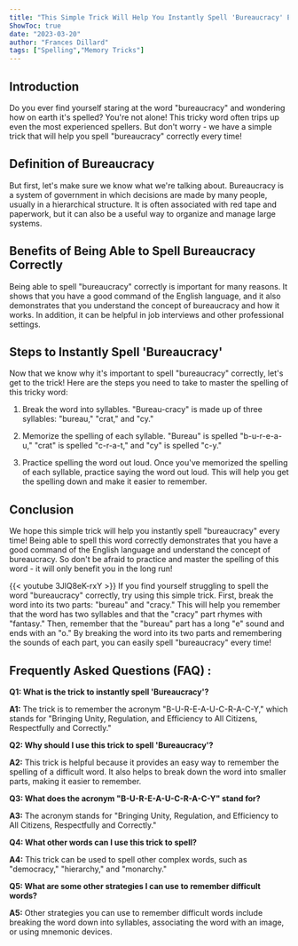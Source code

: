 ```yaml
---
title: "This Simple Trick Will Help You Instantly Spell 'Bureaucracy' Every Time!"
ShowToc: true 
date: "2023-03-20"
author: "Frances Dillard" 
tags: ["Spelling","Memory Tricks"]
---
```

## Introduction 
Do you ever find yourself staring at the word "bureaucracy" and wondering how on earth it's spelled? You're not alone! This tricky word often trips up even the most experienced spellers. But don't worry - we have a simple trick that will help you spell "bureaucracy" correctly every time! 

## Definition of Bureaucracy 
But first, let's make sure we know what we're talking about. Bureaucracy is a system of government in which decisions are made by many people, usually in a hierarchical structure. It is often associated with red tape and paperwork, but it can also be a useful way to organize and manage large systems. 

## Benefits of Being Able to Spell Bureaucracy Correctly 
Being able to spell "bureaucracy" correctly is important for many reasons. It shows that you have a good command of the English language, and it also demonstrates that you understand the concept of bureaucracy and how it works. In addition, it can be helpful in job interviews and other professional settings. 

## Steps to Instantly Spell 'Bureaucracy' 
Now that we know why it's important to spell "bureaucracy" correctly, let's get to the trick! Here are the steps you need to take to master the spelling of this tricky word: 

1. Break the word into syllables. "Bureau-cracy" is made up of three syllables: "bureau," "crat," and "cy." 

2. Memorize the spelling of each syllable. "Bureau" is spelled "b-u-r-e-a-u," "crat" is spelled "c-r-a-t," and "cy" is spelled "c-y." 

3. Practice spelling the word out loud. Once you've memorized the spelling of each syllable, practice saying the word out loud. This will help you get the spelling down and make it easier to remember. 

## Conclusion 
We hope this simple trick will help you instantly spell "bureaucracy" every time! Being able to spell this word correctly demonstrates that you have a good command of the English language and understand the concept of bureaucracy. So don't be afraid to practice and master the spelling of this word - it will only benefit you in the long run!

{{< youtube 3JlQ8eK-rxY >}} 
If you find yourself struggling to spell the word "bureaucracy" correctly, try using this simple trick. First, break the word into its two parts: "bureau" and "cracy." This will help you remember that the word has two syllables and that the "cracy" part rhymes with "fantasy." Then, remember that the "bureau" part has a long "e" sound and ends with an "o." By breaking the word into its two parts and remembering the sounds of each part, you can easily spell "bureaucracy" every time!

## Frequently Asked Questions (FAQ) :
**Q1: What is the trick to instantly spell 'Bureaucracy'?**

**A1:** The trick is to remember the acronym "B-U-R-E-A-U-C-R-A-C-Y," which stands for "Bringing Unity, Regulation, and Efficiency to All Citizens, Respectfully and Correctly." 

**Q2: Why should I use this trick to spell 'Bureaucracy'?**

**A2:** This trick is helpful because it provides an easy way to remember the spelling of a difficult word. It also helps to break down the word into smaller parts, making it easier to remember. 

**Q3: What does the acronym "B-U-R-E-A-U-C-R-A-C-Y" stand for?**

**A3:** The acronym stands for "Bringing Unity, Regulation, and Efficiency to All Citizens, Respectfully and Correctly." 

**Q4: What other words can I use this trick to spell?**

**A4:** This trick can be used to spell other complex words, such as "democracy," "hierarchy," and "monarchy." 

**Q5: What are some other strategies I can use to remember difficult words?**

**A5:** Other strategies you can use to remember difficult words include breaking the word down into syllables, associating the word with an image, or using mnemonic devices.





